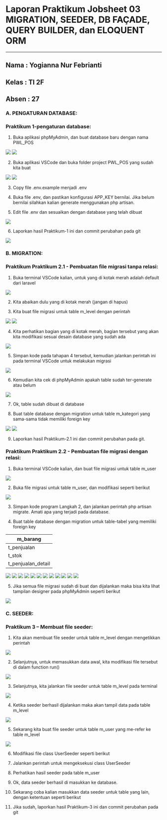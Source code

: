 # **Laporan Praktikum Jobsheet 03 MIGRATION, SEEDER, DB FAÇADE, QUERY BUILDER, dan ELOQUENT ORM**
---

## Nama  : Yogianna Nur Febrianti
## Kelas : TI 2F
## Absen : 27

### **A. PENGATURAN DATABASE**:
### **Praktikum 1-pengaturan database**:

1. Buka aplikasi phpMyAdmin, dan buat database baru dengan nama PWL_POS

<img src = img/prak1_no1a.png>

<img src = img/prak1_no1b.png>

2. Buka aplikasi VSCode dan buka folder project PWL_POS yang sudah kita buat

<img src = img/prak1_no2.png>

<img src = img/prak1_2b.png>

3. Copy file .env.example menjadi .env

4. Buka file .env, dan pastikan konfigurasi APP_KEY bernilai. Jika belum bernilai silahkan kalian generate menggunakan php artisan.

5. Edit file .env dan sesuaikan dengan database yang telah dibuat

<img src = img/prak1_no5.png>

6. Laporkan hasil Praktikum-1 ini dan commit perubahan pada git

<img src = img/prak1_no6.png>

### **B. MIGRATION**:
### **Praktikum Praktikum 2.1 - Pembuatan file migrasi tanpa relasi**:

1. Buka terminal VSCode kalian, untuk yang di kotak merah adalah default dari laravel

<img src = img/prak2_no1.png>

2. Kita abaikan dulu yang di kotak merah (jangan di hapus)

3. Kita buat file migrasi untuk table m_level dengan perintah

<img src = img/prak2_no3a.png>

<img src = img/prak2_no3b.png>

4. Kita perhatikan bagian yang di kotak merah, bagian tersebut yang akan kita modifikasi
sesuai desain database yang sudah ada

<img src = img/prak2_no4.png>

5. Simpan kode pada tahapan 4 tersebut, kemudian jalankan perintah ini pada terminal
VSCode untuk melakukan migrasi 

<img src = img/prak2_5.png>

6. Kemudian kita cek di phpMyAdmin apakah table sudah ter-generate atau belum

<img src = img/prak2_no6.png>

7. Ok, table sudah dibuat di database

8. Buat table database dengan migration untuk table m_kategori yang sama-sama tidak
memiliki foreign key

<img src = img/prak2_8a.png>

<img src = img/prak2_no8b.png>

9. Laporkan hasil Praktikum-2.1 ini dan commit perubahan pada git.

### **Praktikum Praktikum 2.2 - Pembuatan file migrasi dengan relasi**:

1. Buka terminal VSCode kalian, dan buat file migrasi untuk table m_user

<img src = img/prak3_no1.png>

2. Buka file migrasi untuk table m_user, dan modifikasi seperti berikut

<img src = img/prak3_no2.png>

3. Simpan kode program Langkah 2, dan jalankan perintah php artisan migrate. Amati
apa yang terjadi pada database.

4. Buat table database dengan migration untuk table-tabel yang memiliki foreign key

| m_barang |
|---|
| t_penjualan |
| t_stok |
| t_penjualan_detail |

<img src = img/prak2.2_no4a.png>

<img src = img/prak2.2_no4b.png>

<img src = img/prak2.2_no4c.png>

<img src = img/prak2.2_no4d.png>

<img src = img/prak2.2_no4e.png>

<img src = img/prak2.2_no4f.png>

<img src = img/prak2.2_no4g.png>

<img src = img/prak2.2_no4h.png>

<img src = img/prak2.2_no4i.png>

<img src = img/prak2.2_no4j.png>

<img src = img/prak2.2_no4k.png>

<img src = img/prak2.2_no4l.png>

5. Jika semua file migrasi sudah di buat dan dijalankan maka bisa kita lihat tampilan
designer pada phpMyAdmin seperti berikut

<img src = img/prak2.2_no5.png>

### **C. SEEDER**:
### **Praktikum 3 – Membuat file seeder**:

1. Kita akan membuat file seeder untuk table m_level dengan mengetikkan perintah

<img src = img/prak3.1_no1.png>

2. Selanjutnya, untuk memasukkan data awal, kita modifikasi file tersebut di dalam
function run()

<img src = img/prak3.1_no2.png>

3. Selanjutnya, kita jalankan file seeder untuk table m_level pada terminal

<img src = img/prak3.1_no3.png>

4. Ketika seeder berhasil dijalankan maka akan tampil data pada table m_level

<img src = img/prak3.1_no4.png>

5. Sekarang kita buat file seeder untuk table m_user yang me-refer ke table m_level

<img src = img/prak3.1_no5.png>

6. Modifikasi file class UserSeeder seperti berikut 

7. Jalankan perintah untuk mengeksekusi class UserSeeder

8. Perhatikan hasil seeder pada table m_user

9. Ok, data seeder berhasil di masukkan ke database.

10. Sekarang coba kalian masukkan data seeder untuk table yang lain, dengan ketentuan
seperti berikut

11. Jika sudah, laporkan hasil Praktikum-3 ini dan commit perubahan pada git
